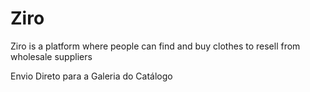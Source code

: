 # Ziro
Ziro is a platform where people can find and buy clothes to resell from wholesale suppliers

Envio Direto para a Galeria do Catálogo
